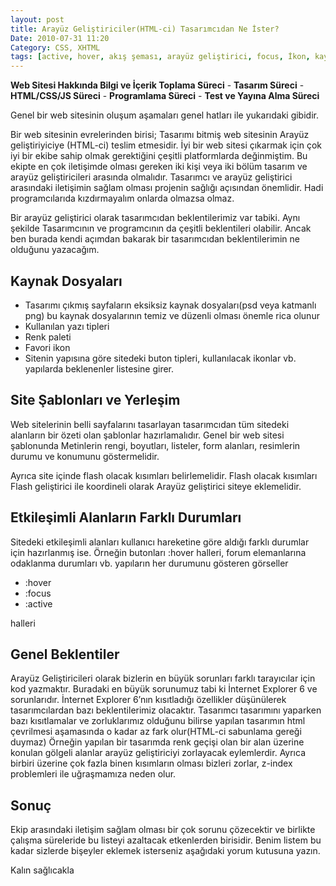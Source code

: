 ```yaml
---
layout: post
title: Arayüz Geliştiriciler(HTML-ci) Tasarımcıdan Ne İster?
Date: 2010-07-31 11:20
Category: CSS, XHTML
tags: [active, hover, akış şeması, arayüz geliştirici, focus, İkon, kaynak dosyalar, png, psd, tasarımcı]
---
```


**Web Sitesi Hakkında Bilgi ve İçerik Toplama Süreci** - **Tasarım
Süreci** - **HTML/CSS/JS Süreci** - **Programlama Süreci** - **Test ve
Yayına Alma Süreci**

Genel bir web sitesinin oluşum aşamaları genel hatları ile yukarıdaki
gibidir.

Bir web sitesinin evrelerinden birisi; Tasarımı bitmiş web sitesinin
Arayüz geliştiriyiciye (HTML-ci) teslim etmesidir. İyi bir web sitesi
çıkarmak için çok iyi bir ekibe sahip olmak gerektiğini çeşitli
platformlarda değinmiştim. Bu ekipte en çok iletişimde olması gereken
iki kişi veya iki bölüm tasarım ve arayüz geliştiricileri arasında
olmalıdır. Tasarımcı ve arayüz geliştirici arasındaki iletişimin sağlam
olması projenin sağlığı açısından önemlidir. Hadi programcılarıda
kızdırmayalım onlarda olmazsa olmaz.

Bir arayüz geliştirici olarak tasarımcıdan beklentilerimiz var tabiki.
Aynı şekilde Tasarımcının ve programcının da çeşitli beklentileri
olabilir. Ancak ben burada kendi açımdan bakarak bir tasarımcıdan
beklentilerimin ne olduğunu yazacağım.

## Kaynak Dosyaları

-   Tasarımı çıkmış sayfaların eksiksiz kaynak dosyaları(psd veya
    katmanlı png) bu kaynak dosyalarının temiz ve düzenli olması önemle
    rica olunur
-   Kullanılan yazı tipleri
-   Renk paleti
-   Favori ikon
-   Sitenin yapısına göre sitedeki buton tipleri, kullanılacak ikonlar
    vb. yapılarda beklenenler listesine girer.

## Site Şablonları ve Yerleşim

Web sitelerinin belli sayfalarını tasarlayan tasarımcıdan tüm sitedeki
alanların bir özeti olan şablonlar hazırlamalıdır. Genel bir web sitesi
şablonunda Metinlerin rengi, boyutları, listeler, form alanları,
resimlerin durumu ve konumunu göstermelidir.

Ayrıca site içinde flash olacak kısımları belirlemelidir. Flash olacak
kısımları Flash geliştirici ile koordineli olarak Arayüz geliştirici
siteye eklemelidir.

## Etkileşimli Alanların Farklı Durumları

Sitedeki etkileşimli alanları kullanıcı hareketine göre aldığı farklı
durumlar için hazırlanmış ise. Örneğin butonları :hover halleri, forum
elemanlarına odaklanma durumları vb. yapıların her durumunu gösteren
görseller

-   :hover
-   :focus
-   :active

halleri

## Genel Beklentiler

Arayüz Geliştiricileri olarak bizlerin en büyük sorunları farklı
tarayıcılar için kod yazmaktır. Buradaki en büyük sorunumuz tabi ki
İnternet Explorer 6 ve sorunlarıdır. İnternet Explorer 6’nın kısıtladığı
özellikler düşünülerek tasarımcılardan bazı beklentilerimiz olacaktır.
Tasarımcı tasarımını yaparken bazı kısıtlamalar ve zorluklarımız
olduğunu bilirse yapılan tasarımın html çevrilmesi aşamasında o kadar az
fark olur(HTML-ci sabunlama gereği duymaz) Örneğin yapılan bir tasarımda
renk geçişi olan bir alan üzerine konulan gölgeli alanlar arayüz
geliştiriciyi zorlayacak eylemlerdir. Ayrıca birbiri üzerine çok fazla
binen kısımların olması bizleri zorlar, z-index problemleri ile
uğraşmamıza neden olur.

## Sonuç

Ekip arasındaki iletişim sağlam olması bir çok sorunu çözecektir ve
birlikte çalışma süreleride bu listeyi azaltacak etkenlerden birisidir.
Benim listem bu kadar sizlerde bişeyler eklemek isterseniz aşağıdaki
yorum kutusuna yazın.

Kalın sağlıcakla



